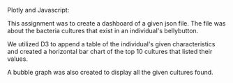 Plotly and Javascript:

This assignment was to create a dashboard of a given json file. The file was about the bacteria cultures that exist in an individual's bellybutton. 

We utilized D3 to append a table of the individual's given characteristics and created a horizontal bar chart of the top 10 cultures that listed their values.

A bubble graph was also created to display all the given cultures found.
